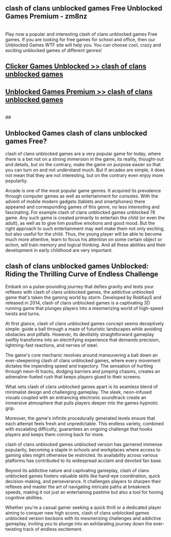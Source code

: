 ## clash of clans unblocked games Free Unblocked Games Premium - zm8nz <br>
<br>
Play now a popular and interesting clash of clans unblocked games Free games. If you are looking for free games for school and office, then our Unblocked Games WTF site will help you. You can choose cool, crazy and exciting unblocked games of different genres!


##  [Clicker Games Unblocked >> clash of clans unblocked games](http://freeplayer.one?title=clash_of_clans_unblocked_games&ref=05)

##  [Unblocked Games Premium >> clash of clans unblocked games](http://freeplayer.one?title=clash_of_clans_unblocked_games&ref=05)
  <br>
  ##



## Unblocked Games clash of clans unblocked games Free?

clash of clans unblocked games are a very popular game for today, where there is a bet not on a strong immersion in the game, its reality, thought-out and details, but on the contrary, make the game on purpose easier so that you can turn on and not understand much. But if arcades are simple, it does not mean that they are not interesting, but on the contrary even enjoy more popularity.

Arcade is one of the most popular game genres. It acquired its prevalence through computer games as well as entertainment for consoles. With the advent of mobile modern gadgets (tablets and smartphones) there appeared and corresponding games of this genre, no less interesting and fascinating. For example clash of clans unblocked games unblocked 76 game. Any such game is created primarily to entertain the child (or even the adult), as well as to give him positive emotions and good mood. But the right approach to such entertainment may well make them not only exciting, but also useful for the child. Thus, the young player will be able to become much more attentive, learn to focus his attention on some certain object or action, will train memory and logical thinking. And all these abilities and their development in early childhood are very important.

##  clash of clans unblocked games Unblocked: Riding the Thrilling Curve of Endless Challenge

Embark on a pulse-pounding journey that defies gravity and tests your reflexes with clash of clans unblocked games, the addictive unblocked game that's taken the gaming world by storm. Developed by RobKayS and released in 2014, clash of clans unblocked games is a captivating 3D running game that plunges players into a mesmerizing world of high-speed twists and turns.

At first glance, clash of clans unblocked games concept seems deceptively simple: guide a ball through a maze of futuristic landscapes while avoiding obstacles and pitfalls. However, its devilishly straightforward gameplay swiftly transforms into an electrifying experience that demands precision, lightning-fast reactions, and nerves of steel.

The game's core mechanic revolves around maneuvering a ball down an ever-steepening clash of clans unblocked games, where every movement dictates the impending speed and trajectory. The sensation of hurtling through neon-lit tracks, dodging barriers and jumping chasms, creates an adrenaline-fueled rush that keeps players glued to their screens.

What sets clash of clans unblocked games apart is its seamless blend of minimalist design and challenging gameplay. The sleek, neon-infused visuals coupled with an entrancing electronic soundtrack create an immersive atmosphere that pulls players deeper into the games hypnotic grip.

Moreover, the game's infinite procedurally generated levels ensure that each attempt feels fresh and unpredictable. This endless variety, combined with escalating difficulty, guarantees an ongoing challenge that hooks players and keeps them coming back for more.

clash of clans unblocked games unblocked version has garnered immense popularity, becoming a staple in schools and workplaces where access to gaming sites might otherwise be restricted. Its availability across various platforms has contributed to its widespread acclaim and devoted fan base.

Beyond its addictive nature and captivating gameplay, clash of clans unblocked games fosters valuable skills like hand-eye coordination, quick decision-making, and perseverance. It challenges players to sharpen their reflexes and master the art of navigating intricate paths at breakneck speeds, making it not just an entertaining pastime but also a tool for honing cognitive abilities.

Whether you're a casual gamer seeking a quick thrill or a dedicated player aiming to conquer new high scores, clash of clans unblocked games unblocked version beckons with its mesmerizing challenges and addictive gameplay, inviting you to plunge into an exhilarating journey down the ever-twisting track of endless excitement.